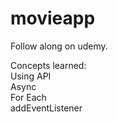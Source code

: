 # movieapp
Follow along on udemy.

Concepts learned: <br>
Using API <br>
Async <br>
For Each <br>
addEventListener
